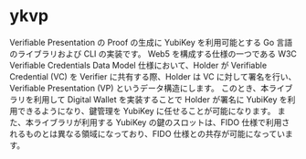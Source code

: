 # ykvp

Verifiable Presentation の Proof の生成に YubiKey を利用可能とする Go 言語のライブラリおよび CLI の実装です。
Web5 を構成する仕様の一つである W3C Verifiable Credentials Data Model 仕様において、Holder が Verifiable Credential (VC) を Verifier に共有する際、Holder は VC に対して署名を行い、Verifiable Presentation (VP) というデータ構造にします。
このとき、本ライブラリを利用して Digital Wallet を実装することで Holder が署名に YubiKey を利用できるようになり、鍵管理を YubiKey に任せることが可能になります。
また、本ライブラリが利用する YubiKey の鍵のスロットは、FIDO 仕様で利用されるものとは異なる領域になっており、FIDO 仕様との共存が可能になっています。